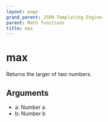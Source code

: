 ```yaml
---
layout: page
grand_parent: JSON Templating Engine
parent: Math functions
title: max
---
```


# max

Returns the larger of two numbers.

## Arguments

- a: Number a
- b: Number b